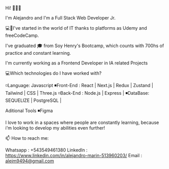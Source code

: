 Hi! 👋👋👋

I'm Alejandro and I'm a Full Stack Web Developer Jr.

💻📱I've started in the world of IT thanks to platforms as Udemy and freeCodeCamp.

I've graduated 🎓 from Soy Henry's Bootcamp, which counts with 700hs of practice and constant learning.

I'm currently working as a Frontend Developer in IA  related Projects


💻Which technologies do I have worked with? 

◽Language: Javascript
◾Front-End : React | Next.js | Redux | Zustand | Tailwind | CSS | Three.js
◽Back-End : Node.js | Express | 
◾DataBase: SEQUELIZE | PostgreSQL | 

Aditional Tools
◾Figma

I love to work in a spaces where people are constantly learning, because i'm looking to develop my abilities even further!


📫 How to reach me:

Whatsapp : +543549461380
LinkedIn : https://www.linkedin.com/in/alejandro-marin-513960203/
Email : alejm9494@gmail.com






<!---
KleverKobold/KleverKobold is a ✨ special ✨ repository because its `README.md` (this file) appears on your GitHub profile.
You can click the Preview link to take a look at your changes.
--->
